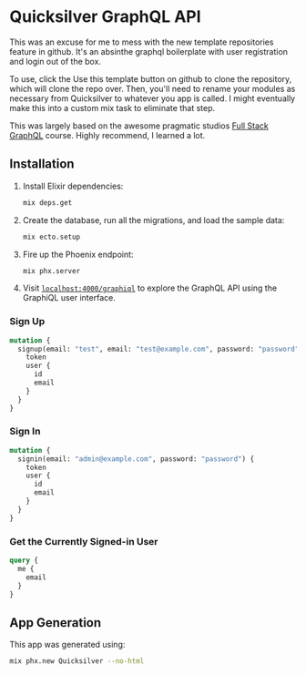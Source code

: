 # Quicksilver GraphQL API

This was an excuse for me to mess with the new template repositories feature in github. It's an absinthe graphql boilerplate with user registration and login out of the box.

To use, click the Use this template button on github to clone the repository, which will clone the repo over. Then, you'll need to rename your modules as necessary from Quicksilver to whatever you app is called. I might eventually make this into a custom mix task to eliminate that step.

This was largely based on the awesome pragmatic studios [Full Stack GraphQL](https://pragmaticstudio.com/courses/unpacked-full-stack-graphql-with-absinthe-phoenix-react) course. Highly recommend, I learned a lot.

## Installation

1. Install Elixir dependencies:

   ```sh
   mix deps.get
   ```

2. Create the database, run all the migrations, and load the sample data:

   ```sh
   mix ecto.setup
   ```

3. Fire up the Phoenix endpoint:

   ```sh
   mix phx.server
   ```

4. Visit [`localhost:4000/graphiql`](http://localhost:4000/graphiql) to explore the GraphQL API using the GraphiQL user interface.

### Sign Up

```graphql
mutation {
  signup(email: "test", email: "test@example.com", password: "password") {
    token
    user {
      id
      email
    }
  }
}
```

### Sign In

```graphql
mutation {
  signin(email: "admin@example.com", password: "password") {
    token
    user {
      id
      email
    }
  }
}
```

### Get the Currently Signed-in User

```graphql
query {
  me {
    email
  }
}
```

## App Generation

This app was generated using:

```sh
mix phx.new Quicksilver --no-html
```
